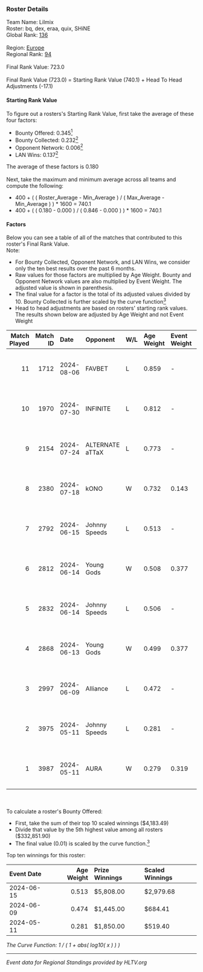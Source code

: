 ### Roster Details<br />
Team Name: Lilmix<br />
Roster: bq, dex, eraa, quix, SHiNE<br />
Global Rank: [136](../../standings_global_2024_09_26.md)<br />
<br />
Region: [Europe]( ../../standings_europe_2024_09_26.md)<br />
Regional Rank: [94]( ../../standings_europe_2024_09_26.md)<br />
<br />
Final Rank Value:  723.0<br />
<br />
Final Rank Value (723.0) = Starting Rank Value (740.1) + Head To Head Adjustments (-17.1)<br />

#### Starting Rank Value<br />
To figure out a rosters's Starting Rank Value, first take the average of these four factors:<br />
- Bounty Offered: 0.345[<sup>1</sup>](#table2)
- Bounty Collected: 0.232[<sup>2</sup>](#table1)
- Opponent Network: 0.006[<sup>2</sup>](#table1)
- LAN Wins: 0.137[<sup>2</sup>](#table1)

The average of these factors is 0.180<br />
<br />
Next, take the maximum and minimum average across all teams and compute the following:<br />
- 400 + ( ( Roster_Average - Min_Average ) / ( Max_Average - Min_Average ) ) * 1600 = 740.1
- 400 + ( ( 0.180 - 0.000 ) / ( 0.846 - 0.000 ) ) * 1600 = 740.1


#### Factors<br />
Below you can see a table of all of the matches that contributed to this roster's Final Rank Value.<br />
Note:<br />

- For Bounty Collected, Opponent Network, and LAN Wins, we consider only the ten best results over the past 6 months.
- Raw values for those factors are multiplied by Age Weight. Bounty and Opponent Network values are also multiplied by Event Weight. The adjusted value is shown in parenthesis.
- The final value for a factor is the total of its adjusted values divided by 10. Bounty Collected is further scaled by the curve function[<sup>3</sup>](#curveFunction)
- Head to head adjustments are based on rosters' starting rank values. The results shown below are adjusted by Age Weight and not Event Weight
<span id="table1"></span><br />


| Match Played | Match ID | Date       | Opponent        | W/L | Age Weight | Event Weight | Bounty Collected | Opponent Network | LAN Wins  | H2H Adj. | Roster                      |
| -: | -: | :- | :- | :- | :- | :- | :- | :- | :- | -: | :- |
|           11 |     1712 | 2024-08-06 | FAVBET          | L   | 0.859      | -            | -                | -                | -         |    -8.69 | bq, dex, eraa, quix, SHiNE  |
|           10 |     1970 | 2024-07-30 | INFINITE        | L   | 0.812      | -            | -                | -                | -         |   -18.51 | bq, dex, L00m1, quix, SHiNE |
|            9 |     2154 | 2024-07-24 | ALTERNATE aTTaX | L   | 0.773      | -            | -                | -                | -         |    -7.51 | bq, dex, L00m1, quix, SHiNE |
|            8 |     2380 | 2024-07-18 | kONO            | W   | 0.732      | 0.143        | 0.022 (0.002)    | 0.522 (0.055)    | 0 (0.000) |    13.29 | bq, dex, L00m1, quix, SHiNE |
|            7 |     2792 | 2024-06-15 | Johnny Speeds   | L   | 0.513      | -            | -                | -                | -         |    -2.14 | bq, dex, poiii, quix, zyyx  |
|            6 |     2812 | 2024-06-14 | Young Gods      | W   | 0.508      | 0.377        | 0.004 (0.001)    | 0.019 (0.004)    | 1 (0.508) |     6.07 | bq, dex, poiii, quix, zyyx  |
|            5 |     2832 | 2024-06-14 | Johnny Speeds   | L   | 0.506      | -            | -                | -                | -         |    -2.09 | bq, dex, poiii, quix, zyyx  |
|            4 |     2868 | 2024-06-13 | Young Gods      | W   | 0.499      | 0.377        | 0.004 (0.001)    | 0.019 (0.004)    | 1 (0.499) |     6.07 | bq, dex, poiii, quix, zyyx  |
|            3 |     2997 | 2024-06-09 | Alliance        | L   | 0.472      | -            | -                | -                | -         |    -6.17 | bq, dex, poiii, quix, zyyx  |
|            2 |     3975 | 2024-05-11 | Johnny Speeds   | L   | 0.281      | -            | -                | -                | -         |    -1.15 | bq, dex, poiii, quix, zyyx  |
|            1 |     3987 | 2024-05-11 | AURA            | W   | 0.279      | 0.319        | 0.010 (0.001)    | 0.030 (0.003)    | 1 (0.279) |     3.71 | bq, dex, poiii, quix, zyyx  |

<br />
<span id="table2"></span><br />
To calculate a roster's Bounty Offered:<br />

- First, take the sum of their top 10 scaled winnings ($4,183.49)
- Divide that value by the 5th highest value among all rosters ($332,851.90)
- The final value (0.01) is scaled by the curve function.[<sup>3</sup>](#curveFunction)

Top ten winnings for this roster:<br />

| Event Date | Age Weight | Prize Winnings | Scaled Winnings |
| :- | -: | :- | :- |
| 2024-06-15 |      0.513 | $5,808.00      | $2,979.68       |
| 2024-06-09 |      0.474 | $1,445.00      | $684.41         |
| 2024-05-11 |      0.281 | $1,850.00      | $519.40         |


<span id="curveFunction"></span>_The Curve Function: 1 / ( 1 + abs( log10( x ) ) )_<br />

---
_Event data for Regional Standings provided by HLTV.org_<br />
